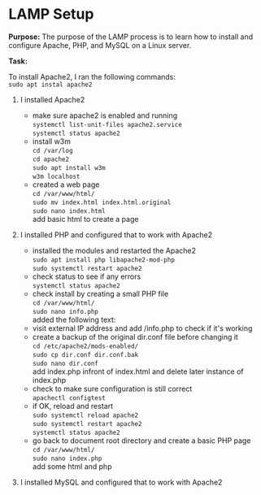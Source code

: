 # LAMP Setup

**Purpose:** The purpose of the LAMP process is to learn how to install
and configure Apache, PHP, and MySQL on a Linux server.

**Task:**

To install Apache2, I ran the following commands:  
`sudo apt instal apache2`  


1. I installed Apache2
	- make sure apache2 is enabled and running  
	`systemctl list-unit-files apache2.service`  
	`systemctl status apache2`
	- install w3m  
	`cd /var/log`  
	`cd apache2`  
	`sudo apt install w3m`  
	`w3m localhost`  
	- created a web page  
	`cd /var/www/html/`  
	`sudo mv index.html index.html.original`  
	`sudo nano index.html`  
	add basic html to create a page 

2. I installed PHP and configured that to work with Apache2  
	- installed the modules and restarted the Apache2  
	`sudo apt install php libapache2-mod-php`  
	`sudo systemctl restart apache2`  
	- check status to see if any errors  
	`systemctl status apache2`  
	- check install by creating a small PHP file  
	`cd /var/www/html/`  
	`sudo nano info.php`  
	added the following text:  
	<?php  
	phpinfo();  
	?>  
	- visit external IP address and add /info.php to check if it's working  
	- create a backup of the original dir.conf file before changing it  
	`cd /etc/apache2/mods-enabled/`  
	`sudo cp dir.conf dir.conf.bak`  
	`sudo nano dir.conf`  
	add index.php infront of index.html and delete later instance of index.php  
	- check to make sure configuration is still correct  
	`apachectl configtest`  
	- if OK, reload and restart  
	`sudo systemctl reload apache2`  
	`sudo systemctl restart apache2`  
	`systemctl status apache2`  
	- go back to document root directory and create a basic PHP page  
	`cd /var/www/html/`  
	`sudo nano index.php`  
	add some html and php  

3. I installed MySQL and configured that to work with Apache2


